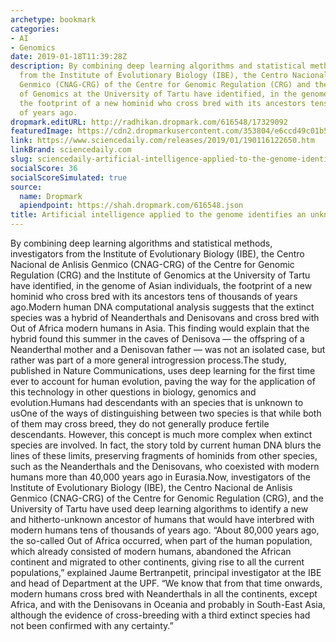 ```yaml
---
archetype: bookmark
categories:
- AI
- Genomics
date: 2019-01-18T11:39:28Z
description: By combining deep learning algorithms and statistical methods, investigators
  from the Institute of Evolutionary Biology (IBE), the Centro Nacional de Anlisis
  Genmico (CNAG-CRG) of the Centre for Genomic Regulation (CRG) and the Institute
  of Genomics at the University of Tartu have identified, in the genome of Asian individuals,
  the footprint of a new hominid who cross bred with its ancestors tens of thousands
  of years ago.
dropmark.editURL: http://radhikan.dropmark.com/616548/17329092
featuredImage: https://cdn2.dropmarkusercontent.com/353804/e6ccd49c01b5f43a2703b205eec0d1e459b09c9e286dcc2a692f308ddc337656/thumbnail/AI.JPG?Expires=1557430063&Signature=iMXKc3aLXMlVM9m-JFohqDhDdbZMaZpUYQC0b30SwS5FkgUKZYI4oMs1Z60fKx~ty4wMOUI7x0FL1KOL-P2bWt6-2nYVBGhmEc2WX9pi~Z2Gv9gbkKIEOYvnHyLvidjHyfznyjhwTShi5rY0TaF8lwyW8oeAO0ohKCnyRpWt6j~XKxqCTMmSpAsfVdUdJJcfs~kD35Kc7BmP3sA-la8SYGdyjWCmPfE2~pAft8lfUdND95lbKRxMGmHNTP4pmcVc0reudrUuvPmUGCuQfB~DYEqPHW9IAsJ1bXMltYhSF4AbdJ0v48eKdAXyavLWm0dO~vHfOd~TO78-0amdmj61sg__&Key-Pair-Id=APKAITQYWVEN757ZA4KQ
link: https://www.sciencedaily.com/releases/2019/01/190116122650.htm
linkBrand: sciencedaily.com
slug: sciencedaily-artificial-intelligence-applied-to-the-genome-identifies-an-unknown-human-ancestor
socialScore: 36
socialScoreSimulated: true
source:
  name: Dropmark
  apiendpoint: https://shah.dropmark.com/616548.json
title: Artificial intelligence applied to the genome identifies an unknown human ancestor
---
```

By combining deep learning algorithms and statistical methods, investigators from the Institute of Evolutionary Biology (IBE), the Centro Nacional de Anlisis Genmico (CNAG-CRG) of the Centre for Genomic Regulation (CRG) and the Institute of Genomics at the University of Tartu have identified, in the genome of Asian individuals, the footprint of a new hominid who cross bred with its ancestors tens of thousands of years ago.Modern human DNA computational analysis suggests that the extinct species was a hybrid of Neanderthals and Denisovans and cross bred with Out of Africa modern humans in Asia. This finding would explain that the hybrid found this summer in the caves of Denisova — the offspring of a Neanderthal mother and a Denisovan father — was not an isolated case, but rather was part of a more general introgression process.The study, published in Nature Communications, uses deep learning for the first time ever to account for human evolution, paving the way for the application of this technology in other questions in biology, genomics and evolution.Humans had descendants with an species that is unknown to usOne of the ways of distinguishing between two species is that while both of them may cross breed, they do not generally produce fertile descendants. However, this concept is much more complex when extinct species are involved. In fact, the story told by current human DNA blurs the lines of these limits, preserving fragments of hominids from other species, such as the Neanderthals and the Denisovans, who coexisted with modern humans more than 40,000 years ago in Eurasia.Now, investigators of the Institute of Evolutionary Biology (IBE), the Centro Nacional de Anlisis Genmico (CNAG-CRG) of the Centre for Genomic Regulation (CRG), and the University of Tartu have used deep learning algorithms to identify a new and hitherto-unknown ancestor of humans that would have interbred with modern humans tens of thousands of years ago. “About 80,000 years ago, the so-called Out of Africa occurred, when part of the human population, which already consisted of modern humans, abandoned the African continent and migrated to other continents, giving rise to all the current populations,” explained Jaume Bertranpetit, principal investigator at the IBE and head of Department at the UPF. “We know that from that time onwards, modern humans cross bred with Neanderthals in all the continents, except Africa, and with the Denisovans in Oceania and probably in South-East Asia, although the evidence of cross-breeding with a third extinct species had not been confirmed with any certainty.”

